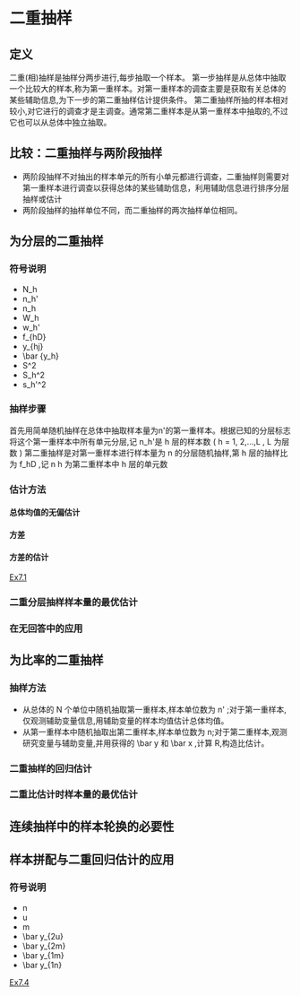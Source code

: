 # 二重抽样

## 定义

二重(相)抽样是抽样分两步进行,每步抽取一个样本。
第一步抽样是从总体中抽取一个比较大的样本,称为第一重样本。对第一重样本的调查主要是获取有关总体的某些辅助信息,为下一步的第二重抽样估计提供条件。
第二重抽样所抽的样本相对较小,对它进行的调查才是主调查。通常第二重样本是从第一重样本中抽取的,不过它也可以从总体中独立抽取。

## 比较：二重抽样与两阶段抽样

- 两阶段抽样不对抽出的样本单元的所有小单元都进行调查，二重抽样则需要对第一重样本进行调查以获得总体的某些辅助信息，利用辅助信息进行排序分层抽样或估计
- 两阶段抽样的抽样单位不同，而二重抽样的两次抽样单位相同。




## 为分层的二重抽样

### 符号说明
- N_h
- n_h'
- n_h
- W_h
- w_h'
- f_{hD}
- y_{hj}
- \bar {y_h}
- S^2
- S_h^2
- s_h'^2

### 抽样步骤

首先用简单随机抽样在总体中抽取样本量为n'的第一重样本。根据已知的分层标志将这个第一重样本中所有单元分层,记 n_h'是 h 层的样本数 ( h = 1, 2,...,L , L 为层数 )
第二重抽样是对第一重样本进行样本量为 n 的分层随机抽样,第 h 层的抽样比为 f_hD ,记 n h 为第二重样本中 h 层的单元数

### 估计方法

#### 总体均值的无偏估计

#### 方差

#### 方差的估计

[Ex7.1](Ex7.1/README)

### 二重分层抽样样本量的最优估计

### 在无回答中的应用

## 为比率的二重抽样

### 抽样方法

- 从总体的 N 个单位中随机抽取第一重样本,样本单位数为 n' ;对于第一重样本,仅观测辅助变量信息,用辅助变量的样本均值估计总体均值。
- 从第一重样本中随机抽取出第二重样本,样本单位数为 n;对于第二重样本,观测研究变量与辅助变量,并用获得的 \bar y 和 \bar x ,计算 R,构造比估计。

### 二重抽样的回归估计

### 二重比估计时样本量的最优估计

## 连续抽样中的样本轮换的必要性

## 样本拼配与二重回归估计的应用

### 符号说明
- n
- u
- m
- \bar y_{2u}
- \bar y_{2m}
- \bar y_{1m}
- \bar y_{1n}

[Ex7.4](样本拼配/README.md)
